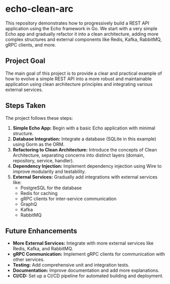 # echo-clean-arc

This repository demonstrates how to progressively build a REST API application using the Echo framework in Go. We start with a very simple Echo app and gradually refactor it into a clean architecture, adding more complex structures and external components like Redis, Kafka, RabbitMQ, gRPC clients, and more.

## Project Goal

The main goal of this project is to provide a clear and practical example of how to evolve a simple REST API into a more robust and maintainable application using clean architecture principles and integrating various external services.

## Steps Taken

The project follows these steps:

1. **Simple Echo App:**  Begin with a basic Echo application with minimal structure.
2. **Database Integration:** Integrate a database (SQLite in this example) using Gorm as the ORM.
3. **Refactoring to Clean Architecture:** Introduce the concepts of Clean Architecture, separating concerns into distinct layers (domain, repository, service, handler).
4. **Dependency Injection:** Implement dependency injection using Wire to improve modularity and testability.
5. **External Services:**  Gradually add integrations with external services like:
   - PostgreSQL for the database
   - Redis for caching
   - gRPC clients for inter-service communication
   - GraphQ
   - Kafka
   - RabbitMQ

## Future Enhancements

- **More External Services:** Integrate with more external services like Redis, Kafka, and RabbitMQ.
- **gRPC Communication:** Implement gRPC clients for communication with other services.
- **Testing:** Add comprehensive unit and integration tests.
- **Documentation:**  Improve documentation and add more explanations.
- **CI/CD:**  Set up a CI/CD pipeline for automated building and deployment.
